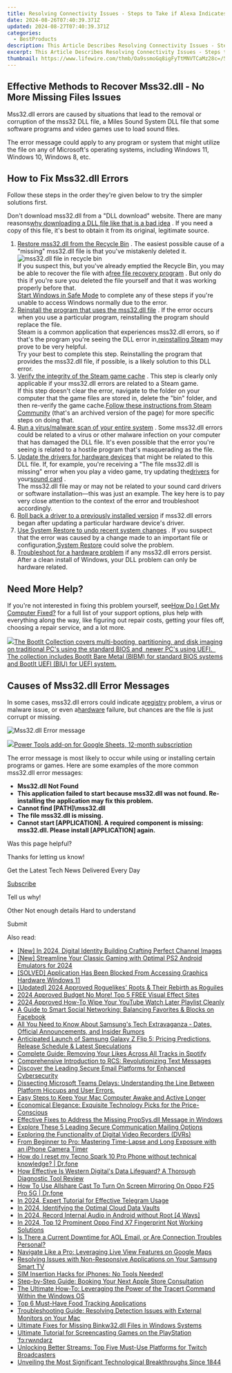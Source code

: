 ```yaml
---
title: Resolving Connectivity Issues - Steps to Take if Alexa Indicates Echo Is Unreachable
date: 2024-08-26T07:40:39.371Z
updated: 2024-08-27T07:40:39.371Z
categories:
  - BestProducts
description: This Article Describes Resolving Connectivity Issues - Steps to Take if Alexa Indicates Echo Is Unreachable
excerpt: This Article Describes Resolving Connectivity Issues - Steps to Take if Alexa Indicates Echo Is Unreachable
thumbnail: https://www.lifewire.com/thmb/Oa9ssmoGq8igFyTtMNVTCaMz28c=/540x405/filters:no_upscale():max_bytes(150000):strip_icc():format(webp)/alexa-app-down-4685517-954abacb8abf486da5f96fb95f63fa62.jpg
---
```


## Effective Methods to Recover Mss32.dll - No More Missing Files Issues
 Mss32.dll errors are caused by situations that lead to the removal or corruption of the mss32 DLL file, a Miles Sound System DLL file that some software programs and video games use to load sound files.  

 The error message could apply to any program or system that might utilize the file on any of Microsoft's operating systems, including Windows 11, Windows 10, Windows 8, etc.

## How to Fix Mss32.dll Errors

 Follow these steps in the order they're given below to try the simpler solutions first.

 Don't download mss32.dll from a "DLL download" website. There are many reasons[why downloading a DLL file like that is a bad idea](https://www.lifewire.com/important-reasons-not-to-download-dll-files-2624455) . If you need a copy of this file, it's best to obtain it from its original, legitimate source.

1. [Restore mss32.dll from the Recycle Bin](https://www.lifewire.com/how-to-restore-deleted-files-from-the-recycle-bin-2624515) . The easiest possible cause of a "missing" mss32.dll file is that you've mistakenly deleted it.  
![mss32.dll file in recycle bin](https://www.lifewire.com/thmb/BFreI6joymY1ydAOY-pM5YboEAU=/1500x0/filters:no_upscale():max_bytes(150000):strip_icc():format(webp)/mss32-dll-recycle-bin-restore-dcd0746c1f1a444c8cc4ca0999ab2820.png)  
 If you suspect this, but you've already emptied the Recycle Bin, you may be able to recover the file with a[free file recovery program](https://www.lifewire.com/free-data-recovery-software-tools-2622893) . But only do this if you're sure you deleted the file yourself and that it was working properly before that.  
[Start Windows in Safe Mode](https://www.lifewire.com/how-do-i-start-windows-in-safe-mode-2624480) to complete any of these steps if you're unable to access Windows normally due to the error.
2. [Reinstall the program that uses the mss32.dll file](https://www.lifewire.com/what-is-the-proper-way-to-reinstall-a-software-program-2624478) . If the error occurs when you use a particular program, reinstalling the program should replace the file.  
 Steam is a common application that experiences mss32.dll errors, so if that's the program you're seeing the DLL error in,[reinstalling Steam](https://store.steampowered.com/about/) may prove to be very helpful.  
 Try your best to complete this step. Reinstalling the program that provides the mss32.dll file, if possible, is a likely solution to this DLL error.
3. [Verify the integrity of the Steam game cache](https://help.steampowered.com/en/faqs/view/0C48-FCBD-DA71-93EB) . This step is clearly only applicable if your mss32.dll errors are related to a Steam game.  
 If this step doesn't clear the error, navigate to the folder on your computer that the game files are stored in, delete the "bin" folder, and then re-verify the game cache.[Follow these instructions from Steam Community](https://web.archive.org/web/20170603075515/http://forums.steampowered.com/forums/showpost.php?p=33249463&postcount=8) (that's an archived version of the page) for more specific steps on doing that.
4. [Run a virus/malware scan of your entire system](https://www.lifewire.com/properly-scan-your-computer-for-viruses-and-other-malware-2624526) . Some mss32.dll errors could be related to a virus or other malware infection on your computer that has damaged the DLL file. It's even possible that the error you're seeing is related to a hostile program that's masquerading as the file.
5. [Update the drivers for hardware devices](https://www.lifewire.com/how-to-update-drivers-in-windows-2619214) that might be related to this DLL file. If, for example, you're receiving a "The file mss32.dll is missing" error when you play a video game, try updating the[drivers](https://www.lifewire.com/what-is-a-device-driver-2625796) for your[sound card](https://www.lifewire.com/what-is-a-sound-card-2618160) .  
 The mss32.dll file may or may not be related to your sound card drivers or software installation—this was just an example. The key here is to pay very close attention to the context of the error and troubleshoot accordingly.
6. [Roll back a driver to a previously installed version](https://www.lifewire.com/how-to-roll-back-a-driver-in-windows-2619217) if mss32.dll errors began after updating a particular hardware device's driver.
7. [Use System Restore to undo recent system changes](https://www.lifewire.com/how-to-use-system-restore-in-windows-2626131) . If you suspect that the error was caused by a change made to an important file or configuration,[System Restore](https://www.lifewire.com/what-is-system-restore-2626022) could solve the problem.
8. [Troubleshoot for a hardware problem](https://www.lifewire.com/fix-a-dll-issue-caused-by-a-hardware-problem-2624493) if any mss32.dll errors persist. After a clean install of Windows, your DLL problem can only be hardware related.

## Need More Help?

 If you're not interested in fixing this problem yourself, see[How Do I Get My Computer Fixed?](https://www.lifewire.com/how-do-i-get-my-computer-fixed-2625167) for a full list of your support options, plus help with everything along the way, like figuring out repair costs, getting your files off, choosing a repair service, and a lot more.

<!-- affiliate ads begin -->
<a href="https://secure.2checkout.com/order/checkout.php?PRODS=45152810&QTY=1&AFFILIATE=108875&CART=1"> <img src="https://secure.avangate.com/images/merchant/842ca578342915ccb8ae069595ba7233/products/copy_bootit-ss1_178x139.jpg" border="0">The BootIt Collection covers multi-booting, partitioning, and disk imaging on traditional PC's using the standard BIOS and  newer PC's using UEFI.   The collection includes BootIt Bare Metal (BIBM) for standard BIOS systems and BootIt UEFI (BIU) for UEFI system. 
</a>
<!-- affiliate ads end -->
## Causes of Mss32.dll Error Messages

 In some cases, mss32.dll errors could indicate a[registry](https://www.lifewire.com/windows-registry-2625992) problem, a virus or malware issue, or even a[hardware](https://www.lifewire.com/computer-hardware-2625895) failure, but chances are the file is just corrupt or missing.

![Mss32.dll Error message](https://www.lifewire.com/thmb/OL_mbrfUYV_adlrPse0_MhgqeOI=/1500x0/filters:no_upscale():max_bytes(150000):strip_icc():format(webp)/mss32-dll-error-58bed2ee3df78c353cdaa5b4.png)

<!-- affiliate ads begin -->
<a href="https://secure.2checkout.com/order/checkout.php?PRODS=4721564&QTY=1&AFFILIATE=108875&CART=1"><img src="https://secure.avangate.com/images/merchant/c14a8df1e1b4d5297e9cb30cb34d5a00/products/copy_power-tools-48.png" border="0">Power Tools add-on for Google Sheets, 12-month subscription</a>
<!-- affiliate ads end -->
 The error message is most likely to occur while using or installing certain programs or games. Here are some examples of the more common mss32.dll error messages:

* **Mss32.dll Not Found**
* **This application failed to start because mss32.dll was not found. Re-installing the application may fix this problem.**
* **Cannot find \[PATH\]\\mss32.dll**
* **The file mss32.dll is missing.**
* **Cannot start \[APPLICATION\]. A required component is missing: mss32.dll. Please install \[APPLICATION\] again.**

Was this page helpful?

Thanks for letting us know!

 Get the Latest Tech News Delivered Every Day

[Subscribe](https://www.lifewire.com/#)

Tell us why!

 Other  Not enough details  Hard to understand

 Submit

<ins class="adsbygoogle"
     style="display:block"
     data-ad-format="autorelaxed"
     data-ad-client="ca-pub-7571918770474297"
     data-ad-slot="1223367746"></ins>



<ins class="adsbygoogle"
     style="display:block"
     data-ad-client="ca-pub-7571918770474297"
     data-ad-slot="8358498916"
     data-ad-format="auto"
     data-full-width-responsive="true"></ins>

<span class="atpl-alsoreadstyle">Also read:</span>
<div><ul>
<li><a href="https://facebook-record-videos.techidaily.com/new-in-2024-digital-identity-building-crafting-perfect-channel-images/"><u>[New] In 2024, Digital Identity Building  Crafting Perfect Channel Images</u></a></li>
<li><a href="https://on-screen-recording.techidaily.com/new-streamline-your-classic-gaming-with-optimal-ps2-android-emulators-for-2024/"><u>[New] Streamline Your Classic Gaming with Optimal PS2 Android Emulators for 2024</u></a></li>
<li><a href="https://driver-error.techidaily.com/solved-application-has-been-blocked-from-accessing-graphics-hardware-windows-11/"><u>[SOLVED] Application Has Been Blocked From Accessing Graphics Hardware Windows 11</u></a></li>
<li><a href="https://video-capture.techidaily.com/updated-2024-approved-roguelikes-roots-and-their-rebirth-as-roguiles/"><u>[Updated] 2024 Approved  Roguelikes' Roots & Their Rebirth as Roguiles</u></a></li>
<li><a href="https://fox-direct.techidaily.com/2024-approved-budget-no-more-top-5-free-visual-effect-sites/"><u>2024 Approved  Budget No More! Top 5 FREE Visual Effect Sites</u></a></li>
<li><a href="https://youtube-stream.techidaily.com/2024-approved-how-to-wipe-your-youtube-watch-later-playlist-cleanly/"><u>2024 Approved  How-To  Wipe Your YouTube Watch Later Playlist Cleanly</u></a></li>
<li><a href="https://facebook.techidaily.com/a-guide-to-smart-social-networking-balancing-favorites-and-blocks-on-facebook/"><u>A Guide to Smart Social Networking: Balancing Favorites & Blocks on Facebook</u></a></li>
<li><a href="https://techtrends.techidaily.com/all-you-need-to-know-about-samsungs-tech-extravaganza-dates-official-announcements-and-insider-rumors/"><u>All You Need to Know About Samsung's Tech Extravaganza - Dates, Official Announcements, and Insider Rumors</u></a></li>
<li><a href="https://techtrends.techidaily.com/anticipated-launch-of-samsung-galaxy-z-flip-5-pricing-predictions-release-schedule-and-latest-speculations/"><u>Anticipated Launch of Samsung Galaxy Z Flip 5: Pricing Predictions, Release Schedule & Latest Speculations</u></a></li>
<li><a href="https://techtrends.techidaily.com/complete-guide-removing-your-likes-across-all-tracks-in-spotify/"><u>Complete Guide: Removing Your Likes Across All Tracks in Spotify</u></a></li>
<li><a href="https://techtrends.techidaily.com/comprehensive-introduction-to-rcs-revolutionizing-text-messages/"><u>Comprehensive Introduction to RCS: Revolutionizing Text Messages</u></a></li>
<li><a href="https://techtrends.techidaily.com/discover-the-leading-secure-email-platforms-for-enhanced-cybersecurity/"><u>Discover the Leading Secure Email Platforms for Enhanced Cybersecurity</u></a></li>
<li><a href="https://techtrends.techidaily.com/1722892184684-dissecting-microsoft-teams-delays-understanding-the-line-between-platform-hiccups-and-user-errors/"><u>Dissecting Microsoft Teams Delays: Understanding the Line Between Platform Hiccups and User Errors.</u></a></li>
<li><a href="https://techtrends.techidaily.com/easy-steps-to-keep-your-mac-computer-awake-and-active-longer/"><u>Easy Steps to Keep Your Mac Computer Awake and Active Longer</u></a></li>
<li><a href="https://techtrends.techidaily.com/economical-elegance-exquisite-technology-picks-for-the-price-conscious/"><u>Economical Elegance: Exquisite Technology Picks for the Price-Conscious</u></a></li>
<li><a href="https://techtrends.techidaily.com/effective-fixes-to-address-the-missing-propsysdll-message-in-windows/"><u>Effective Fixes to Address the Missing PropSys.dll Message in Windows</u></a></li>
<li><a href="https://techtrends.techidaily.com/explore-these-5-leading-secure-communication-mailing-options/"><u>Explore These 5 Leading Secure Communication Mailing Options</u></a></li>
<li><a href="https://techtrends.techidaily.com/exploring-the-functionality-of-digital-video-recorders-dvrs/"><u>Exploring the Functionality of Digital Video Recorders (DVRs)</u></a></li>
<li><a href="https://techtrends.techidaily.com/from-beginner-to-pro-mastering-time-lapse-and-long-exposure-with-an-iphone-camera-timer/"><u>From Beginner to Pro: Mastering Time-Lapse and Long Exposure with an iPhone Camera Timer</u></a></li>
<li><a href="https://techidaily.com/how-do-i-reset-my-tecno-spark-10-pro-phone-without-technical-knowledge-drfone-by-drfone-reset-android-reset-android/"><u>How do I reset my Tecno Spark 10 Pro Phone without technical knowledge? | Dr.fone</u></a></li>
<li><a href="https://techtrends.techidaily.com/how-effective-is-western-digitals-data-lifeguard-a-thorough-diagnostic-tool-review/"><u>How Effective Is Western Digital's Data Lifeguard? A Thorough Diagnostic Tool Review</u></a></li>
<li><a href="https://screen-mirror.techidaily.com/how-to-use-allshare-cast-to-turn-on-screen-mirroring-on-oppo-f25-pro-5g-drfone-by-drfone-android/"><u>How To Use Allshare Cast To Turn On Screen Mirroring On Oppo F25 Pro 5G | Dr.fone</u></a></li>
<li><a href="https://some-knowledge.techidaily.com/in-2024-expert-tutorial-for-effective-telegram-usage/"><u>In 2024, Expert Tutorial for Effective Telegram Usage</u></a></li>
<li><a href="https://some-techniques.techidaily.com/in-2024-identifying-the-optimal-cloud-data-vaults/"><u>In 2024, Identifying the Optimal Cloud Data Vaults</u></a></li>
<li><a href="https://on-screen-recording.techidaily.com/in-2024-record-internal-audio-in-android-without-root-4-ways/"><u>In 2024, Record Internal Audio in Android without Root [4 Ways]</u></a></li>
<li><a href="https://android-unlock.techidaily.com/in-2024-top-12-prominent-oppo-find-x7-fingerprint-not-working-solutions-by-drfone-android/"><u>In 2024, Top 12 Prominent Oppo Find X7 Fingerprint Not Working Solutions</u></a></li>
<li><a href="https://techtrends.techidaily.com/is-there-a-current-downtime-for-aol-email-or-are-connection-troubles-personal/"><u>Is There a Current Downtime for AOL Email, or Are Connection Troubles Personal?</u></a></li>
<li><a href="https://techtrends.techidaily.com/navigate-like-a-pro-leveraging-live-view-features-on-google-maps/"><u>Navigate Like a Pro: Leveraging Live View Features on Google Maps</u></a></li>
<li><a href="https://techtrends.techidaily.com/resolving-issues-with-non-responsive-applications-on-your-samsung-smart-tv/"><u>Resolving Issues with Non-Responsive Applications on Your Samsung Smart TV</u></a></li>
<li><a href="https://techtrends.techidaily.com/1722883984961-sim-insertion-hacks-for-iphones-no-tools-needed/"><u>SIM Insertion Hacks for iPhones: No Tools Needed!</u></a></li>
<li><a href="https://techtrends.techidaily.com/step-by-step-guide-booking-your-next-apple-store-consultation/"><u>Step-by-Step Guide: Booking Your Next Apple Store Consultation</u></a></li>
<li><a href="https://techtrends.techidaily.com/the-ultimate-how-to-leveraging-the-power-of-the-tracert-command-within-the-windows-os/"><u>The Ultimate How-To: Leveraging the Power of the Tracert Command Within the Windows OS</u></a></li>
<li><a href="https://techtrends.techidaily.com/top-6-must-have-food-tracking-applications/"><u>Top 6 Must-Have Food Tracking Applications</u></a></li>
<li><a href="https://techtrends.techidaily.com/troubleshooting-guide-resolving-detection-issues-with-external-monitors-on-your-mac/"><u>Troubleshooting Guide: Resolving Detection Issues with External Monitors on Your Mac</u></a></li>
<li><a href="https://techtrends.techidaily.com/ultimate-fixes-for-missing-binkw32dll-files-in-windows-systems/"><u>Ultimate Fixes for Missing Binkw32.dll Files in Windows Systems</u></a></li>
<li><a href="https://techtrends.techidaily.com/ultimate-tutorial-for-screencasting-games-on-the-playstation-frwnderz/"><u>Ultimate Tutorial for Screencasting Games on the PlayStation ˈfɔːrwʌndərz</u></a></li>
<li><a href="https://techtrends.techidaily.com/unlocking-better-streams-top-five-must-use-platforms-for-twitch-broadcasters/"><u>Unlocking Better Streams: Top Five Must-Use Platforms for Twitch Broadcasters</u></a></li>
<li><a href="https://techtrends.techidaily.com/unveiling-the-most-significant-technological-breakthroughs-since-1844/"><u>Unveiling the Most Significant Technological Breakthroughs Since 1844</u></a></li>
</ul></div>
